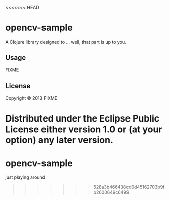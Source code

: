 <<<<<<< HEAD
# opencv-sample

A Clojure library designed to ... well, that part is up to you.

## Usage

FIXME

## License

Copyright © 2013 FIXME

Distributed under the Eclipse Public License either version 1.0 or (at
your option) any later version.
=======
opencv-sample
=============

just playing around
>>>>>>> 528a3b466438cd0d45162703b9fb2600649c6499
